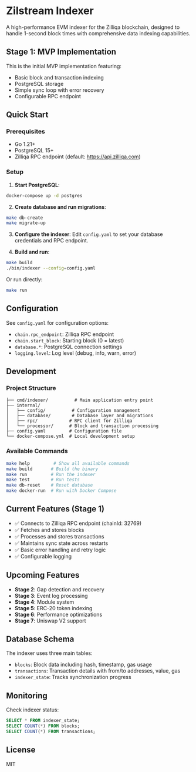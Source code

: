 # Zilstream Indexer

A high-performance EVM indexer for the Zilliqa blockchain, designed to handle 1-second block times with comprehensive data indexing capabilities.

## Stage 1: MVP Implementation

This is the initial MVP implementation featuring:
- Basic block and transaction indexing
- PostgreSQL storage
- Simple sync loop with error recovery
- Configurable RPC endpoint

## Quick Start

### Prerequisites

- Go 1.21+
- PostgreSQL 15+
- Zilliqa RPC endpoint (default: https://api.zilliqa.com)

### Setup

1. **Start PostgreSQL**:
```bash
docker-compose up -d postgres
```

2. **Create database and run migrations**:
```bash
make db-create
make migrate-up
```

3. **Configure the indexer**:
Edit `config.yaml` to set your database credentials and RPC endpoint.

4. **Build and run**:
```bash
make build
./bin/indexer --config=config.yaml
```

Or run directly:
```bash
make run
```

## Configuration

See `config.yaml` for configuration options:

- `chain.rpc_endpoint`: Zilliqa RPC endpoint
- `chain.start_block`: Starting block (0 = latest)
- `database.*`: PostgreSQL connection settings
- `logging.level`: Log level (debug, info, warn, error)

## Development

### Project Structure

```
├── cmd/indexer/          # Main application entry point
├── internal/
│   ├── config/          # Configuration management
│   ├── database/        # Database layer and migrations
│   ├── rpc/            # RPC client for Zilliqa
│   └── processor/      # Block and transaction processing
├── config.yaml         # Configuration file
└── docker-compose.yml  # Local development setup
```

### Available Commands

```bash
make help         # Show all available commands
make build       # Build the binary
make run         # Run the indexer
make test        # Run tests
make db-reset    # Reset database
make docker-run  # Run with Docker Compose
```

## Current Features (Stage 1)

- ✅ Connects to Zilliqa RPC endpoint (chainId: 32769)
- ✅ Fetches and stores blocks
- ✅ Processes and stores transactions
- ✅ Maintains sync state across restarts
- ✅ Basic error handling and retry logic
- ✅ Configurable logging

## Upcoming Features

- **Stage 2**: Gap detection and recovery
- **Stage 3**: Event log processing
- **Stage 4**: Module system
- **Stage 5**: ERC-20 token indexing
- **Stage 6**: Performance optimizations
- **Stage 7**: Uniswap V2 support

## Database Schema

The indexer uses three main tables:

- `blocks`: Block data including hash, timestamp, gas usage
- `transactions`: Transaction details with from/to addresses, value, gas
- `indexer_state`: Tracks synchronization progress

## Monitoring

Check indexer status:
```sql
SELECT * FROM indexer_state;
SELECT COUNT(*) FROM blocks;
SELECT COUNT(*) FROM transactions;
```

## License

MIT